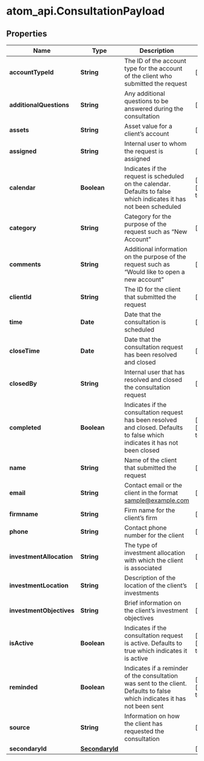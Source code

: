 # atom_api.ConsultationPayload

## Properties
Name | Type | Description | Notes
------------ | ------------- | ------------- | -------------
**accountTypeId** | **String** | The ID of the account type for the account of the client who submitted the request | [optional] 
**additionalQuestions** | **String** | Any additional questions to be answered during the consultation | [optional] 
**assets** | **String** | Asset value for a client’s account | [optional] 
**assigned** | **String** | Internal user to whom the request is assigned | [optional] 
**calendar** | **Boolean** | Indicates if the request is scheduled on the calendar. Defaults to false which indicates it has not been scheduled | [optional] [default to false]
**category** | **String** | Category for the purpose of the request such as “New Account” | [optional] 
**comments** | **String** | Additional information on the purpose of the request such as “Would like to open a new account” | [optional] 
**clientId** | **String** | The ID for the client that submitted the request | [optional] 
**time** | **Date** | Date that the consultation is scheduled | [optional] 
**closeTime** | **Date** | Date that the consultation request has been resolved and closed | [optional] 
**closedBy** | **String** | Internal user that has resolved and closed the consultation request | [optional] 
**completed** | **Boolean** | Indicates if the consultation request has been resolved and closed. Defaults to false which indicates it has not been closed | [optional] [default to false]
**name** | **String** | Name of the client that submitted the request | [optional] 
**email** | **String** | Contact email or the client in the format sample@example.com | [optional] 
**firmname** | **String** | Firm name for the client’s firm | [optional] 
**phone** | **String** | Contact phone number for the client | [optional] 
**investmentAllocation** | **String** | The type of investment allocation with which the client is associated | [optional] 
**investmentLocation** | **String** | Description of the location of the client’s investments | [optional] 
**investmentObjectives** | **String** | Brief information on the client’s investment objectives | [optional] 
**isActive** | **Boolean** | Indicates if the consultation request is active. Defaults to true which indicates it is active | [optional] [default to true]
**reminded** | **Boolean** | Indicates if a reminder of the consultation was sent to the client. Defaults to false which indicates it has not been sent | [optional] [default to false]
**source** | **String** | Information on how the client has requested the consultation | [optional] 
**secondaryId** | [**SecondaryId**](SecondaryId.md) |  | [optional] 


